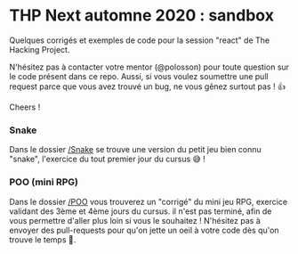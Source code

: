 # THP Next automne 2020 : sandbox

Quelques corrigés et exemples de code pour la session "react" de The Hacking Project.

N'hésitez pas à contacter votre mentor (@polosson) pour toute question sur le code présent dans
ce repo. Aussi, si vous voulez soumettre une pull request parce que vous avez trouvé un bug,
ne vous gênez surtout pas ! 👍

Cheers !

### Snake 

Dans le dossier [/Snake](/Snake) se trouve une version du petit jeu bien connu "snake",
l'exercice du tout premier jour du cursus 😅 !

### POO (mini RPG)

Dans le dossier [/POO](/POO) vous trouverez un "corrigé" du mini jeu RPG, exercice validant
des 3ème et 4ème jours du cursus. il n'est pas terminé, afin de vous permettre d'aller plus
loin si vous le souhaitez ! N'hésitez pas à envoyer des pull-requests pour qu'on jette un
oeil à votre code dès qu'on trouve le temps 🙂.
